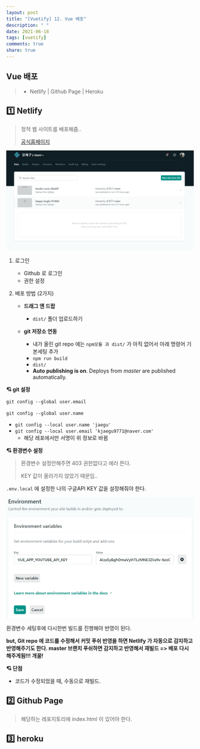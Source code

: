 ```yaml
---
layout: post
title: "[Vuetify] 12. Vue 배포"
description: " "
date: 2021-06-18
tags: [vuetify]
comments: true
share: true
---
```



## Vue 배포

> - Netlify | Github Page | Heroku



## :one: Netlify

> 정적 웹 사이트를 배포해줌..
> 
> [공식홈페이지](https://www.netlify.com/)

![image-20200603094522787](images/image-20200603094522787.png)

1. 로그인

   - Github 로 로그인
   - 권한 설정

   

2. 배포 방법 (2가지)

   - **드래그 앤 드랍**

     - `dist/` 폴더 업로드하기

     

   - **git 저장소 연동**

     - 내가 올린 git repo 에는 `npm모듈 과 dist/` 가 아직 없어서 아래 명령어 기본세팅 추가
     - `npm run build`
     - `dist/`
     - **Auto publishing is on**. Deploys from *master* are published automatically.





**:cupid: git 설정**

`git config --global user.email`

`git config --global user.name`



- `git config --local user.name 'jaegu'`
- `git config --local user.email 'kjaegu9771@naver.com'`
  - 해당 레포에서만 서명이 위 정보로 바뀜





**:cupid: 환경변수 설정**

> 환경변수 설정안해주면 403 권한없다고 에러 뜬다.
>
> KEY 값이 올라가지 않았기 때문임..

`.env.local` 에 설정한 나의 구글API KEY 값을 설정해줘야 한다.

![image-20200603101728701](images/image-20200603101728701.png)



환경변수 세팅후에 다시한번 빌드를 진행해야 반영이 된다.

**but, Git repo 에 코드를 수정해서 커밋 푸쉬 반영을 하면 Netlify 가 자동으로 감지하고 반영해주기도 한다. master 브랜치 푸쉬하면 감지하고 반영해서 재빌드 => 배포 다시 해주게됨!!! 개꿀!**





**:cupid: 단점**

- 코드가 수정되었을 때, 수동으로 재빌드.























## :two: Github Page

> 해당하는 레포지토리에 index.html 이 있어야 한다.







## :three: heroku
